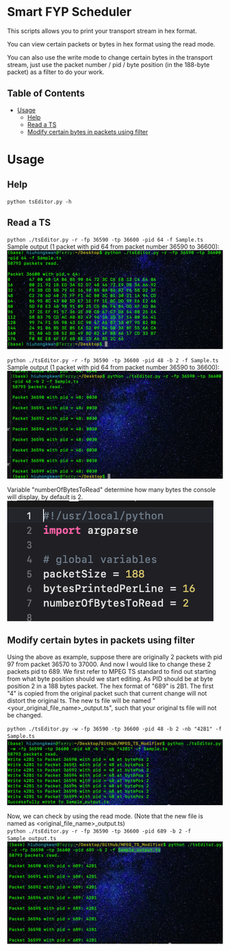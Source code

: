 Smart FYP Scheduler
===

This scripts allows you to print your transport stream in hex format. 

You can view certain packets or bytes in hex format using the read mode.

You can also use the write mode to change certain bytes in the transport stream, just use the packet number / pid / byte position (in the 188-byte packet) as a filter to do your work.

## Table of Contents

* [Usage](#usage)
    * [Help](#help)
    * [Read a TS](#read-a-ts)
    * [Modify certain bytes in packets using filter](#modify-certain-bytes-in-packets-using-filter)

Usage
===

Help
---
`python tsEditor.py -h`

Read a TS
---
`python ./tsEditor.py -r -fp 36590 -tp 36600 -pid 64 -f Sample.ts`
<br>Sample output (1 packet with pid 64 from packet number 36590 to 36600):
![](https://github.com/kwanhiuhong/MPEG_TS_Modifier/blob/main/screenshots/read_1.png)
<br>

`python ./tsEditor.py -r -fp 36590 -tp 36600 -pid 48 -b 2 -f Sample.ts`
<br>Sample output (1 packet with pid 64 from packet number 36590 to 36600):
![](https://github.com/kwanhiuhong/MPEG_TS_Modifier/blob/main/screenshots/read_2.png)
<br>

Variable "numberOfBytesToRead" determine how many bytes the console will display, by default is 2.
![](https://github.com/kwanhiuhong/MPEG_TS_Modifier/blob/main/screenshots/read_3.png)
<br>

Modify certain bytes in packets using filter
---
Using the above as example, suppose there are originally 2 packets with pid 97 from packet 36570 to 37000. And now I would like to change these 2 packets pid to 689. We first refer to MPEG TS standard to find out starting from what byte position should we start editing. As PID should be at byte position 2 in a 188 bytes packet. The hex format of "689" is 2B1. The first "4" is copied from the original packet such that current change will not distort the original ts. The new ts file will be named "<your_original_file_name>_output.ts", such that your original ts file will not be changed.

`python ./tsEditor.py -w -fp 36590 -tp 36600 -pid 48 -b 2 -nb "42B1" -f Sample.ts`
![](https://github.com/kwanhiuhong/MPEG_TS_Modifier/blob/main/screenshots/write_1.png)
<br>

Now, we can check by using the read mode. (Note that the new file is named as <original_file_name>_output.ts)
<br>`python ./tsEditor.py -r -fp 36590 -tp 36600 -pid 689 -b 2 -f Sample_output.ts`
![](https://github.com/kwanhiuhong/MPEG_TS_Modifier/blob/main/screenshots/write_2.png)
<br>
